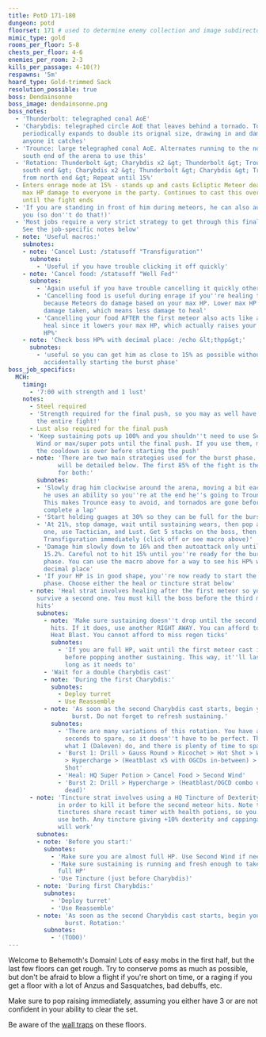 ```yaml
---
title: PotD 171-180
dungeon: potd
floorset: 171 # used to determine enemy collection and image subdirectory
mimic_type: gold
rooms_per_floor: 5-8
chests_per_floor: 4-6
enemies_per_room: 2-3
kills_per_passage: 4-10(?)
respawns: '5m'
hoard_type: Gold-trimmed Sack
resolution_possible: true
boss: Dendainsonne
boss_image: dendainsonne.png
boss_notes:
  - 'Thunderbolt: telegraphed conal AoE'
  - 'Charybdis: telegraphed circle AoE that leaves behind a tornado. Tornado
    periodically expands to double its orignal size, drawing in and damaging
    anyone it catches'
  - 'Trounce: large telegraphed conal AoE. Alternates running to the north or
    south end of the arena to use this'
  - 'Rotation: Thunderbolt &gt; Charybdis x2 &gt; Thunderbolt &gt; Trounce from
    south end &gt; Charybdis x2 &gt; Thunderbolt &gt; Charybdis &gt; Trounce
    from north end &gt; Repeat until 15%'
  - Enters enrage mode at 15% - stands up and casts Ecliptic Meteor dealing 80%
    max HP damage to everyone in the party. Continues to cast this over and over
    until the fight ends
  - 'If you are standing in front of him during meteors, he can also autoattack
    you (so don''t do that!)'
  - 'Most jobs require a very strict strategy to get through this final push.
    See the job-specific notes below'
  - note: 'Useful macros:'
    subnotes:
    - note: 'Cancel Lust: /statusoff "Transfiguration"'
      subnotes:
        - 'Useful if you have trouble clicking it off quickly'
    - note: 'Cancel food: /statusoff "Well Fed"'
      subnotes:
        - 'Again useful if you have trouble cancelling it quickly otherwise'
        - 'Cancelling food is useful during enrage if you''re healing through it
          because Meteors do damage based on your max HP. Lower max HP means less
          damage taken, which means less damage to heal'
        - 'Cancelling your food AFTER the first meteor also acts like a pseudo
          heal since it lowers your max HP, which actually raises your current
          HP%'
    - note: 'Check boss HP% with decimal place: /echo &lt;thpp&gt;'
      subnotes:
        - 'useful so you can get him as close to 15% as possible without
          accidentally starting the burst phase'
boss_job_specifics:
  MCH:
    timing:
      - '7:00 with strength and 1 lust'
    notes:
      - Steel required
      - 'Strength required for the final push, so you may as well have it up
        the entire fight!'
      - Lust also required for the final push
      - 'Keep sustaining pots up 100% and you shouldn''t need to use Second
        Wind or max/super pots until the final push. If you use them, make sure
        the cooldown is over before starting the push'
      - note: 'There are two main strategies used for the burst phase. These
              will be detailed below. The first 85% of the fight is the same
              for both:'
        subnotes:
        - 'Slowly drag him clockwise around the arena, moving a bit each time
          he uses an ability so you''re at the end he''s going to Trounce from.
          This makes Trounce easy to avoid, and tornados are gone before you
          complete a lap'
        - 'Start holding guages at 30% so they can be full for the burst phase'
        - 'At 21%, stop damage, wait until sustaining wears, then pop a fresh
          one, use Tactician, and Lust. Get 5 stacks on the boss, then drop
          Transfiguration immediately (click off or see macro above)'
        - 'Damage him slowly down to 16% and then autoattack only until around
          15.2%. Careful not to hit 15% until you''re ready for the burst
          phase. You can use the macro above for a way to see his HP% with 1
          decimal place'
        - 'If your HP is in good shape, you''re now ready to start the burst
          phase. Choose either the heal or tincture strat below'
      - note: 'Heal strat involves healing after the first meteor so you can
        survive a second one. You must kill the boss before the third meteor
        hits'
        subnotes:
          - note: 'Make sure sustaining doesn''t drop until the second meteor
            hits. If it does, use another RIGHT AWAY. You can afford to clip
            Heat Blast. You cannot afford to miss regen ticks'
            subnotes:
              - 'If you are full HP, wait until the first meteor cast is at 50%
                before popping another sustaining. This way, it''ll last as
                long as it needs to'
          - 'Wait for a double Charybdis cast'
          - note: 'During the first Charybdis:'
            subnotes:
              - Deploy turret
              - Use Reassemble
          - note: 'As soon as the second Charybdis cast starts, begin your
                  burst. Do not forget to refresh sustaining.'
            subnotes:
              - 'There are many variations of this rotation. You have a few
                seconds to spare, so it doesn''t have to be perfect. This is
                what I (Daleven) do, and there is plenty of time to spare'
              - 'Burst 1: Drill > Gauss Round > Ricochet > Hot Shot > Wildfire
                > Hypercharge > (Heatblast x5 with OGCDs in-between) > Split
                Shot'
              - 'Heal: HQ Super Potion > Cancel Food > Second Wind'
              - 'Burst 2: Drill > Hypercharge > (Heatblast/OGCD combo until
                dead)'
      - note: 'Tincture strat involves using a HQ Tincture of Dexterity instead
              in order to kill it before the second meteor hits. Note that
              tinctures share recast timer with health potions, so you cannot
              use both. Any tincture giving +10% dexterity and cappingat 250+
              will work'
        subnotes:
        - note: 'Before you start:'
          subnotes:
            - 'Make sure you are almost full HP. Use Second Wind if needed'
            - 'Make sure sustaining is running and fresh enough to take you to
              full HP'
            - 'Use Tincture (just before Charybdis)'
        - note: 'During first Charybdis:'
          subnotes:
            - 'Deploy turret'
            - 'Use Reassemble'
        - note: 'As soon as the second Charybdis cast starts, begin your
                burst. Rotation:'
          subnotes:
            - '(TODO)'
---
```


Welcome to Behemoth's Domain! Lots of easy mobs in the first half, but the last
few floors can get rough. Try to conserve poms as much as possible, but don't
be afraid to blow a flight if you're short on time, or a raging if you get a
floor with a lot of Anzus and Sasquatches, bad debuffs, etc.

Make sure to pop raising immediately, assuming you either have 3 or are not
confident in your ability to clear the set.

Be aware of the [wall traps](/wall_traps.html#potd-151-199) on these floors.
